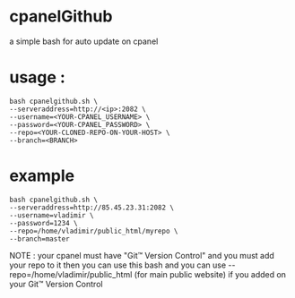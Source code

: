 # cpanelGithub
a simple bash for auto update on cpanel 


# usage :
```
bash cpanelgithub.sh \
--serveraddress=http://<ip>:2082 \
--username=<YOUR-CPANEL_USERNAME> \
--password=<YOUR-CPANEL_PASSWORD> \
--repo=<YOUR-CLONED-REPO-ON-YOUR-HOST> \
--branch=<BRANCH>
```

# example
```
bash cpanelgithub.sh \
--serveraddress=http://85.45.23.31:2082 \
--username=vladimir \
--password=1234 \
--repo=/home/vladimir/public_html/myrepo \
--branch=master
```

NOTE : 
your cpanel must have "Git™ Version Control" and you must add your repo to it then you can use this bash
and you can use --repo=/home/vladimir/public_html (for main public website) if you added on your Git™ Version Control
